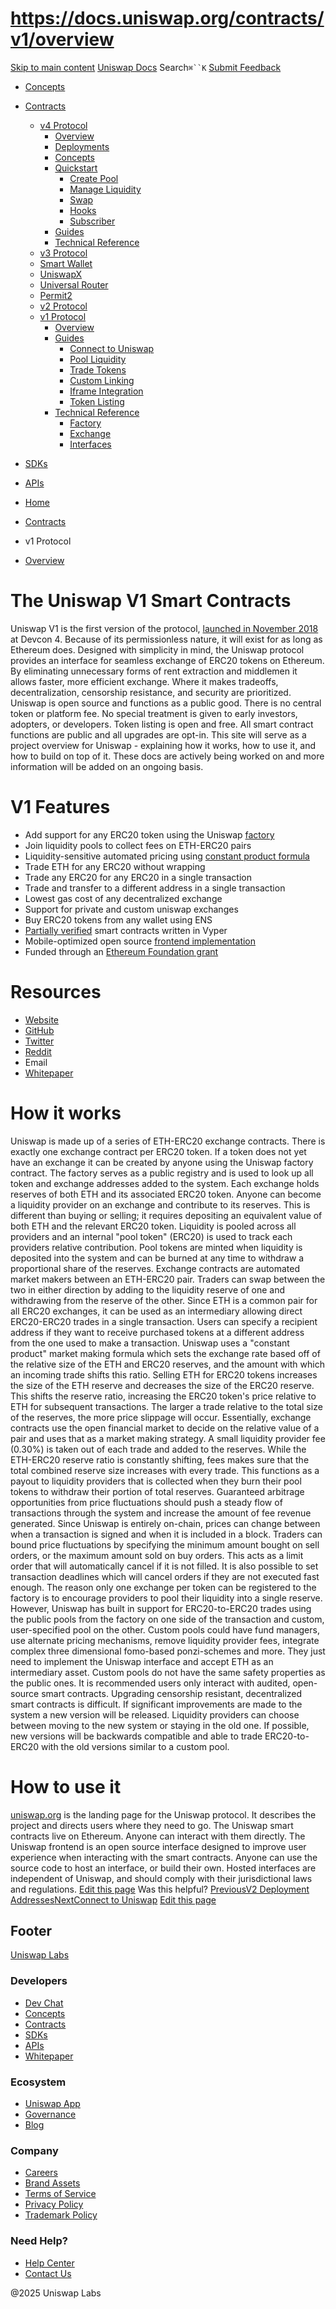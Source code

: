 # https://docs.uniswap.org/contracts/v1/overview

[Skip to main content](https://docs.uniswap.org/contracts/v1/overview#__docusaurus_skipToContent_fallback)
[Uniswap Docs](https://docs.uniswap.org/)
Search`⌘``K`
[Submit Feedback](https://docs.google.com/forms/d/e/1FAIpQLSdjSkZam8KiatL9XACRVxCHjDJjaPGbls77PCXDKFn4JwykXg/viewform)
  * [Concepts](https://docs.uniswap.org/concepts/overview)
  * [Contracts](https://docs.uniswap.org/contracts/v4/overview)
    * [v4 Protocol](https://docs.uniswap.org/contracts/v1/overview)
      * [Overview](https://docs.uniswap.org/contracts/v4/overview)
      * [Deployments](https://docs.uniswap.org/contracts/v4/deployments)
      * [Concepts](https://docs.uniswap.org/contracts/v1/overview)
      * [Quickstart](https://docs.uniswap.org/contracts/v1/overview)
        * [Create Pool](https://docs.uniswap.org/contracts/v4/quickstart/create-pool)
        * [Manage Liquidity](https://docs.uniswap.org/contracts/v1/overview)
        * [Swap](https://docs.uniswap.org/contracts/v4/quickstart/swap)
        * [Hooks](https://docs.uniswap.org/contracts/v1/overview)
        * [Subscriber](https://docs.uniswap.org/contracts/v4/quickstart/subscriber)
      * [Guides](https://docs.uniswap.org/contracts/v1/overview)
      * [Technical Reference](https://docs.uniswap.org/contracts/v1/overview)
    * [v3 Protocol](https://docs.uniswap.org/contracts/v1/overview)
    * [Smart Wallet](https://docs.uniswap.org/contracts/v1/overview)
    * [UniswapX](https://docs.uniswap.org/contracts/v1/overview)
    * [Universal Router](https://docs.uniswap.org/contracts/v1/overview)
    * [Permit2](https://docs.uniswap.org/contracts/v1/overview)
    * [v2 Protocol](https://docs.uniswap.org/contracts/v1/overview)
    * [v1 Protocol](https://docs.uniswap.org/contracts/v1/overview)
      * [Overview](https://docs.uniswap.org/contracts/v1/overview)
      * [Guides](https://docs.uniswap.org/contracts/v1/overview)
        * [Connect to Uniswap](https://docs.uniswap.org/contracts/v1/guides/connect-to-uniswap)
        * [Pool Liquidity](https://docs.uniswap.org/contracts/v1/guides/pool-liquidity)
        * [Trade Tokens](https://docs.uniswap.org/contracts/v1/guides/trade-tokens)
        * [Custom Linking](https://docs.uniswap.org/contracts/v1/guides/custom-linking)
        * [Iframe Integration](https://docs.uniswap.org/contracts/v1/guides/iframe-integration)
        * [Token Listing](https://docs.uniswap.org/contracts/v1/guides/token-listing)
      * [Technical Reference](https://docs.uniswap.org/contracts/v1/overview)
        * [Factory](https://docs.uniswap.org/contracts/v1/reference/factory)
        * [Exchange](https://docs.uniswap.org/contracts/v1/reference/exchange)
        * [Interfaces](https://docs.uniswap.org/contracts/v1/reference/interfaces)
  * [SDKs](https://docs.uniswap.org/sdk/v4/overview)
  * [APIs](https://docs.uniswap.org/api/subgraph/overview)


  * [Home](https://docs.uniswap.org/)
  * [Contracts](https://docs.uniswap.org/contracts/v4/overview)
  * v1 Protocol
  * [Overview](https://docs.uniswap.org/contracts/v1/overview)


# The Uniswap V1 Smart Contracts
Uniswap V1 is the first version of the protocol, [launched in November 2018](https://twitter.com/haydenzadams/status/1058376395108376577) at Devcon 4. Because of its permissionless nature, it will exist for as long as Ethereum does.
Designed with simplicity in mind, the Uniswap protocol provides an interface for seamless exchange of ERC20 tokens on Ethereum. By eliminating unnecessary forms of rent extraction and middlemen it allows faster, more efficient exchange. Where it makes tradeoffs, decentralization, censorship resistance, and security are prioritized.
Uniswap is open source and functions as a public good. There is no central token or platform fee. No special treatment is given to early investors, adopters, or developers. Token listing is open and free. All smart contract functions are public and all upgrades are opt-in.
This site will serve as a project overview for Uniswap - explaining how it works, how to use it, and how to build on top of it. These docs are actively being worked on and more information will be added on an ongoing basis.
# V1 Features
  * Add support for any ERC20 token using the Uniswap [factory](https://github.com/Uniswap/uniswap-v1/blob/master/contracts/uniswap_factory.vy)
  * Join liquidity pools to collect fees on ETH-ERC20 pairs
  * Liquidity-sensitive automated pricing using [constant product formula](https://github.com/runtimeverification/verified-smart-contracts/blob/uniswap/uniswap/x-y-k.pdf)
  * Trade ETH for any ERC20 without wrapping
  * Trade any ERC20 for any ERC20 in a single transaction
  * Trade and transfer to a different address in a single transaction
  * Lowest gas cost of any decentralized exchange
  * Support for private and custom uniswap exchanges
  * Buy ERC20 tokens from any wallet using ENS
  * [Partially verified](https://github.com/runtimeverification/verified-smart-contracts/tree/uniswap/uniswap) smart contracts written in Vyper
  * Mobile-optimized open source [frontend implementation](https://github.com/Uniswap/uniswap-interface)
  * Funded through an [Ethereum Foundation grant](https://blog.ethereum.org/2018/08/17/ethereum-foundation-grants-update-wave-3/)


# Resources
  * [Website](https://uniswap.org)
  * [GitHub](https://github.com/Uniswap)
  * [Twitter](https://twitter.com/Uniswap)
  * [Reddit](https://www.reddit.com/r/Uniswap)
  * Email
  * [Whitepaper](https://hackmd.io/s/HJ9jLsfTz)


# How it works
Uniswap is made up of a series of ETH-ERC20 exchange contracts. There is exactly one exchange contract per ERC20 token. If a token does not yet have an exchange it can be created by anyone using the Uniswap factory contract. The factory serves as a public registry and is used to look up all token and exchange addresses added to the system.
Each exchange holds reserves of both ETH and its associated ERC20 token. Anyone can become a liquidity provider on an exchange and contribute to its reserves. This is different than buying or selling; it requires depositing an equivalent value of both ETH and the relevant ERC20 token. Liquidity is pooled across all providers and an internal "pool token" (ERC20) is used to track each providers relative contribution. Pool tokens are minted when liquidity is deposited into the system and can be burned at any time to withdraw a proportional share of the reserves.
Exchange contracts are automated market makers between an ETH-ERC20 pair. Traders can swap between the two in either direction by adding to the liquidity reserve of one and withdrawing from the reserve of the other. Since ETH is a common pair for all ERC20 exchanges, it can be used as an intermediary allowing direct ERC20-ERC20 trades in a single transaction. Users can specify a recipient address if they want to receive purchased tokens at a different address from the one used to make a transaction.
Uniswap uses a "constant product" market making formula which sets the exchange rate based off of the relative size of the ETH and ERC20 reserves, and the amount with which an incoming trade shifts this ratio. Selling ETH for ERC20 tokens increases the size of the ETH reserve and decreases the size of the ERC20 reserve. This shifts the reserve ratio, increasing the ERC20 token's price relative to ETH for subsequent transactions. The larger a trade relative to the total size of the reserves, the more price slippage will occur. Essentially, exchange contracts use the open financial market to decide on the relative value of a pair and uses that as a market making strategy.
A small liquidity provider fee (0.30%) is taken out of each trade and added to the reserves. While the ETH-ERC20 reserve ratio is constantly shifting, fees makes sure that the total combined reserve size increases with every trade. This functions as a payout to liquidity providers that is collected when they burn their pool tokens to withdraw their portion of total reserves. Guaranteed arbitrage opportunities from price fluctuations should push a steady flow of transactions through the system and increase the amount of fee revenue generated.
Since Uniswap is entirely on-chain, prices can change between when a transaction is signed and when it is included in a block. Traders can bound price fluctuations by specifying the minimum amount bought on sell orders, or the maximum amount sold on buy orders. This acts as a limit order that will automatically cancel if it is not filled. It is also possible to set transaction deadlines which will cancel orders if they are not executed fast enough.
The reason only one exchange per token can be registered to the factory is to encourage providers to pool their liquidity into a single reserve. However, Uniswap has built in support for ERC20-to-ERC20 trades using the public pools from the factory on one side of the transaction and custom, user-specified pool on the other. Custom pools could have fund managers, use alternate pricing mechanisms, remove liquidity provider fees, integrate complex three dimensional fomo-based ponzi-schemes and more. They just need to implement the Uniswap interface and accept ETH as an intermediary asset. Custom pools do not have the same safety properties as the public ones. It is recommended users only interact with audited, open-source smart contracts.
Upgrading censorship resistant, decentralized smart contracts is difficult. If significant improvements are made to the system a new version will be released. Liquidity providers can choose between moving to the new system or staying in the old one. If possible, new versions will be backwards compatible and able to trade ERC20-to-ERC20 with the old versions similar to a custom pool.
# How to use it
[uniswap.org](https://uniswap.org) is the landing page for the Uniswap protocol. It describes the project and directs users where they need to go.
The Uniswap smart contracts live on Ethereum. Anyone can interact with them directly.
The Uniswap frontend is an open source interface designed to improve user experience when interacting with the smart contracts. Anyone can use the source code to host an interface, or build their own. Hosted interfaces are independent of Uniswap, and should comply with their jurisdictional laws and regulations.
[Edit this page](https://github.com/uniswap/uniswap-docs/tree/main/docs/contracts/v1/overview.md)
Was this helpful?
[PreviousV2 Deployment Addresses](https://docs.uniswap.org/contracts/v2/reference/smart-contracts/v2-deployments)[NextConnect to Uniswap](https://docs.uniswap.org/contracts/v1/guides/connect-to-uniswap)
[Edit this page](https://github.com/uniswap/uniswap-docs/tree/main/docs/contracts/v1/overview.md)
## Footer
[Uniswap Labs](https://docs.uniswap.org/)
### Developers
  * [Dev Chat](https://discord.com/invite/uniswap)
  * [Concepts](https://docs.uniswap.org/concepts/overview)
  * [Contracts](https://docs.uniswap.org/contracts/v4/overview)
  * [SDKs](https://docs.uniswap.org/sdk/v4/overview)
  * [APIs](https://docs.uniswap.org/api/subgraph/overview)
  * [Whitepaper](https://app.uniswap.org/whitepaper-v4.pdf)


### Ecosystem
  * [Uniswap App](https://app.uniswap.org/)
  * [Governance](https://www.uniswapfoundation.org/governance)
  * [Blog](https://blog.uniswap.org/)


### Company
  * [Careers](https://boards.greenhouse.io/uniswaplabs)
  * [Brand Assets](https://github.com/Uniswap/brand-assets/raw/main/Uniswap%20Brand%20Assets.zip)
  * [Terms of Service](https://support.uniswap.org/hc/en-us/articles/30935100859661-Uniswap-Labs-Terms-of-Service)
  * [Privacy Policy](https://support.uniswap.org/hc/en-us/articles/30934457771405-Uniswap-Labs-Privacy-Policy)
  * [Trademark Policy](https://support.uniswap.org/hc/en-us/articles/30934762216973-Uniswap-Labs-Trademark-Guidelines)


### Need Help?
  * [Help Center](https://support.uniswap.org/)
  * [Contact Us](https://support.uniswap.org/hc/en-us/requests/new)


@2025 Uniswap Labs
[](https://github.com/uniswap/uniswap-docs)[](https://twitter.com/Uniswap)[](https://discord.com/invite/uniswap)
